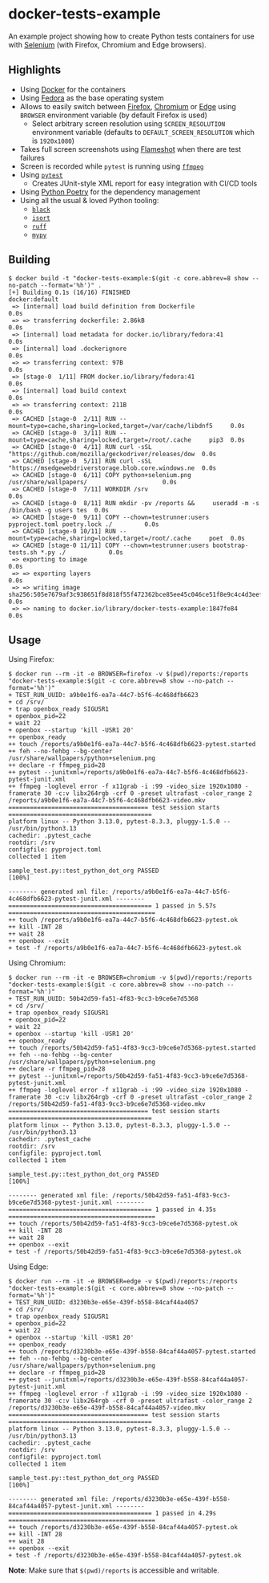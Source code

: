 # docker-tests-example

An example project showing how to create Python tests containers for use with [Selenium](https://www.selenium.dev/) (with Firefox, Chromium and Edge browsers).

## Highlights

* Using [Docker](https://www.docker.com/) for the containers
* Using [Fedora](https://fedoraproject.org/) as the base operating system
* Allows to easily switch between [Firefox](https://www.mozilla.org/en-US/firefox/new/), [Chromium](https://www.chromium.org/chromium-projects/) or [Edge](https://www.microsoft.com/en-us/edge/) using `BROWSER` environment variable (by default Firefox is used)
  * Select arbitrary screen resolution using `SCREEN_RESOLUTION` environment variable (defaults to `DEFAULT_SCREEN_RESOLUTION` which is `1920x1080`)
* Takes full screen screenshots using [Flameshot](https://flameshot.org/) when there are test failures
* Screen is recorded while `pytest` is running using [`ffmpeg`](https://ffmpeg.org/)
* Using [`pytest`](https://docs.pytest.org/)
  * Creates JUnit-style XML report for easy integration with CI/CD tools
* Using [Python Poetry](https://python-poetry.org/) for the dependency management
* Using all the usual & loved Python tooling:
  * [`black`](https://pypi.org/project/black/)
  * [`isort`](https://pypi.org/project/isort/)
  * [`ruff`](https://pypi.org/project/ruff/)
  * [`mypy`](https://pypi.org/project/mypy/)

## Building

```shell
$ docker build -t "docker-tests-example:$(git -c core.abbrev=8 show --no-patch --format='%h')" .
[+] Building 0.1s (16/16) FINISHED                                                   docker:default
 => [internal] load build definition from Dockerfile                                           0.0s
 => => transferring dockerfile: 2.86kB                                                         0.0s
 => [internal] load metadata for docker.io/library/fedora:41                                   0.0s
 => [internal] load .dockerignore                                                              0.0s
 => => transferring context: 97B                                                               0.0s
 => [stage-0  1/11] FROM docker.io/library/fedora:41                                           0.0s
 => [internal] load build context                                                              0.0s
 => => transferring context: 211B                                                              0.0s
 => CACHED [stage-0  2/11] RUN --mount=type=cache,sharing=locked,target=/var/cache/libdnf5     0.0s
 => CACHED [stage-0  3/11] RUN --mount=type=cache,sharing=locked,target=/root/.cache     pip3  0.0s
 => CACHED [stage-0  4/11] RUN curl -sSL "https://github.com/mozilla/geckodriver/releases/dow  0.0s
 => CACHED [stage-0  5/11] RUN curl -sSL "https://msedgewebdriverstorage.blob.core.windows.ne  0.0s
 => CACHED [stage-0  6/11] COPY python+selenium.png /usr/share/wallpapers/                     0.0s
 => CACHED [stage-0  7/11] WORKDIR /srv                                                        0.0s
 => CACHED [stage-0  8/11] RUN mkdir -pv /reports &&     useradd -m -s /bin/bash -g users tes  0.0s
 => CACHED [stage-0  9/11] COPY --chown=testrunner:users pyproject.toml poetry.lock ./         0.0s
 => CACHED [stage-0 10/11] RUN --mount=type=cache,sharing=locked,target=/root/.cache     poet  0.0s
 => CACHED [stage-0 11/11] COPY --chown=testrunner:users bootstrap-tests.sh *.py ./            0.0s
 => exporting to image                                                                         0.0s
 => => exporting layers                                                                        0.0s
 => => writing image sha256:505e7679af3c938651f8d818f55f472362bce85ee45c046ce51f8e9c4c4d3eef   0.0s
 => => naming to docker.io/library/docker-tests-example:1847fe84                               0.0s
```

## Usage

Using Firefox:

```shell
$ docker run --rm -it -e BROWSER=firefox -v $(pwd)/reports:/reports "docker-tests-example:$(git -c core.abbrev=8 show --no-patch --format='%h')"
+ TEST_RUN_UUID: a9b0e1f6-ea7a-44c7-b5f6-4c468dfb6623
+ cd /srv/
+ trap openbox_ready SIGUSR1
+ openbox_pid=22
+ wait 22
+ openbox --startup 'kill -USR1 20'
++ openbox_ready
++ touch /reports/a9b0e1f6-ea7a-44c7-b5f6-4c468dfb6623-pytest.started
++ feh --no-fehbg --bg-center /usr/share/wallpapers/python+selenium.png
++ declare -r ffmpeg_pid=28
++ pytest --junitxml=/reports/a9b0e1f6-ea7a-44c7-b5f6-4c468dfb6623-pytest-junit.xml
++ ffmpeg -loglevel error -f x11grab -i :99 -video_size 1920x1080 -framerate 30 -c:v libx264rgb -crf 0 -preset ultrafast -color_range 2 /reports/a9b0e1f6-ea7a-44c7-b5f6-4c468dfb6623-video.mkv
======================================= test session starts ========================================
platform linux -- Python 3.13.0, pytest-8.3.3, pluggy-1.5.0 -- /usr/bin/python3.13
cachedir: .pytest_cache
rootdir: /srv
configfile: pyproject.toml
collected 1 item

sample_test.py::test_python_dot_org PASSED                                                   [100%]

-------- generated xml file: /reports/a9b0e1f6-ea7a-44c7-b5f6-4c468dfb6623-pytest-junit.xml --------
======================================== 1 passed in 5.57s =========================================
++ touch /reports/a9b0e1f6-ea7a-44c7-b5f6-4c468dfb6623-pytest.ok
++ kill -INT 28
++ wait 28
++ openbox --exit
+ test -f /reports/a9b0e1f6-ea7a-44c7-b5f6-4c468dfb6623-pytest.ok
```

Using Chromium:

```shell
$ docker run --rm -it -e BROWSER=chromium -v $(pwd)/reports:/reports "docker-tests-example:$(git -c core.abbrev=8 show --no-patch --format='%h')"
+ TEST_RUN_UUID: 50b42d59-fa51-4f83-9cc3-b9ce6e7d5368
+ cd /srv/
+ trap openbox_ready SIGUSR1
+ openbox_pid=22
+ wait 22
+ openbox --startup 'kill -USR1 20'
++ openbox_ready
++ touch /reports/50b42d59-fa51-4f83-9cc3-b9ce6e7d5368-pytest.started
++ feh --no-fehbg --bg-center /usr/share/wallpapers/python+selenium.png
++ declare -r ffmpeg_pid=28
++ pytest --junitxml=/reports/50b42d59-fa51-4f83-9cc3-b9ce6e7d5368-pytest-junit.xml
++ ffmpeg -loglevel error -f x11grab -i :99 -video_size 1920x1080 -framerate 30 -c:v libx264rgb -crf 0 -preset ultrafast -color_range 2 /reports/50b42d59-fa51-4f83-9cc3-b9ce6e7d5368-video.mkv
======================================= test session starts ========================================
platform linux -- Python 3.13.0, pytest-8.3.3, pluggy-1.5.0 -- /usr/bin/python3.13
cachedir: .pytest_cache
rootdir: /srv
configfile: pyproject.toml
collected 1 item

sample_test.py::test_python_dot_org PASSED                                                   [100%]

-------- generated xml file: /reports/50b42d59-fa51-4f83-9cc3-b9ce6e7d5368-pytest-junit.xml --------
======================================== 1 passed in 4.35s =========================================
++ touch /reports/50b42d59-fa51-4f83-9cc3-b9ce6e7d5368-pytest.ok
++ kill -INT 28
++ wait 28
++ openbox --exit
+ test -f /reports/50b42d59-fa51-4f83-9cc3-b9ce6e7d5368-pytest.ok
```

Using Edge:

```shell
$ docker run --rm -it -e BROWSER=edge -v $(pwd)/reports:/reports "docker-tests-example:$(git -c core.abbrev=8 show --no-patch --format='%h')"
+ TEST_RUN_UUID: d3230b3e-e65e-439f-b558-84caf44a4057
+ cd /srv/
+ trap openbox_ready SIGUSR1
+ openbox_pid=22
+ wait 22
+ openbox --startup 'kill -USR1 20'
++ openbox_ready
++ touch /reports/d3230b3e-e65e-439f-b558-84caf44a4057-pytest.started
++ feh --no-fehbg --bg-center /usr/share/wallpapers/python+selenium.png
++ declare -r ffmpeg_pid=28
++ pytest --junitxml=/reports/d3230b3e-e65e-439f-b558-84caf44a4057-pytest-junit.xml
++ ffmpeg -loglevel error -f x11grab -i :99 -video_size 1920x1080 -framerate 30 -c:v libx264rgb -crf 0 -preset ultrafast -color_range 2 /reports/d3230b3e-e65e-439f-b558-84caf44a4057-video.mkv
======================================= test session starts ========================================
platform linux -- Python 3.13.0, pytest-8.3.3, pluggy-1.5.0 -- /usr/bin/python3.13
cachedir: .pytest_cache
rootdir: /srv
configfile: pyproject.toml
collected 1 item

sample_test.py::test_python_dot_org PASSED                                                   [100%]

-------- generated xml file: /reports/d3230b3e-e65e-439f-b558-84caf44a4057-pytest-junit.xml --------
======================================== 1 passed in 4.29s =========================================
++ touch /reports/d3230b3e-e65e-439f-b558-84caf44a4057-pytest.ok
++ kill -INT 28
++ wait 28
++ openbox --exit
+ test -f /reports/d3230b3e-e65e-439f-b558-84caf44a4057-pytest.ok
```

**Note**: Make sure that `$(pwd)/reports` is accessible and writable.
